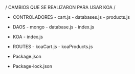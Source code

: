 / CAMBIOS QUE SE REALIZARON PARA USAR KOA /

- CONTROLADORES - cart.js
                - databases.js
                - products.js

- DAOS          - mongo - database.js
                - index.js

- KOA           - index.js

- ROUTES        - koaCart.js
                - koaProducts.js

- Package.json

- Package-lock.json